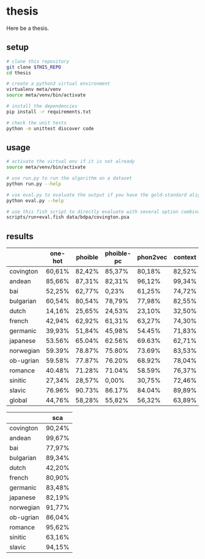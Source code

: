 # thesis

Here be a thesis.


## setup

```bash
# clone this repository
git clone $THIS_REPO
cd thesis

# create a python3 virtual environment
virtualenv meta/venv
source meta/venv/bin/activate

# install the dependencies
pip install -r requirements.txt

# check the unit tests
python -m unittest discover code
```


## usage

```bash
# activate the virtual env if it is not already
source meta/venv/bin/activate

# use run.py to run the algorithm on a dataset
python run.py --help

# use eval.py to evaluate the output if you have the gold-standard alignments
python eval.py --help

# use this fish script to directly evaluate with several option combinations
scripts/run+eval.fish data/bdpa/covington.psa
```


## results

|           | one-hot | phoible | phoible-pc | phon2vec | context |
|-----------|---------|---------|------------|----------|---------|
| covington |  60,61% |  82,42% |     85,37% |   80,18% |  82,52% |
| andean    |  85,66% |  87,31% |     82,31% |   96,12% |  99,34% |
| bai       |  52,25% |  62,77% |      0,23% |   61,25% |  74,72% |
| bulgarian |  60,54% |  80,54% |     78,79% |   77,98% |  82,55% |
| dutch     |  14,16% |  25,65% |     24,53% |   23,10% |  32,50% |
| french    |  42,94% |  62,92% |     61,31% |   63,27% |  74,30% |
| germanic  |  39,93% |  51,84% |     45,98% |   54.45% |  71,83% |
| japanese  |  53.56% |  65.04% |     62.56% |   69.63% |  62,71% |
| norwegian |  59.39% |  78.87% |     75.80% |   73.69% |  83,53% |
| ob-ugrian |  59.58% |  77.87% |     76.20% |   68.92% |  78,04% |
| romance   |  40.48% |  71.28% |     71.04% |   58.59% |  76,37% |
| sinitic   |  27,34% |  28,57% |      0,00% |   30,75% |  72,46% |
| slavic    |  76.96% |  90.73% |     86.17% |   84.04% |  89,89% |
| global    |  44,76% |  58,28% |     55,82% |   56,32% |  63,89% |

|           |     sca |
|-----------|---------|
| covington |  90,24% |
| andean    |  99,67% |
| bai       |  77,97% |
| bulgarian |  89,34% |
| dutch     |  42,20% |
| french    |  80,90% |
| germanic  |  83,48% |
| japanese  |  82,19% |
| norwegian |  91,77% |
| ob-ugrian |  86,04% |
| romance   |  95,62% |
| sinitic   |  63,16% |
| slavic    |  94,15% |
